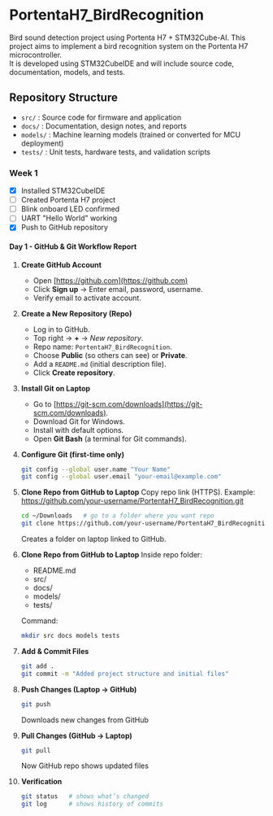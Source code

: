 # PortentaH7_BirdRecognition
Bird sound detection project using Portenta H7 + STM32Cube-AI.
This project aims to implement a bird recognition system on the Portenta H7 microcontroller.  
It is developed using STM32CubeIDE and will include source code, documentation, models, and tests.

## Repository Structure
- `src/` : Source code for firmware and application
- `docs/` : Documentation, design notes, and reports
- `models/` : Machine learning models (trained or converted for MCU deployment)
- `tests/` : Unit tests, hardware tests, and validation scripts
  
### Week 1
- [x] Installed STM32CubeIDE
- [ ] Created Portenta H7 project
- [ ] Blink onboard LED confirmed
- [ ] UART "Hello World" working
- [x] Push to GitHub repository

#### Day 1 - GitHub & Git Workflow Report

1. **Create GitHub Account**
   - Open [https://github.com](https://github.com)
   - Click **Sign up** → Enter email, password, username.
   - Verify email to activate account.

2. **Create a New Repository (Repo)**
   - Log in to GitHub.
   - Top right → **+** → *New repository*.
   - Repo name: `PortentaH7_BirdRecognition`.
   - Choose **Public** (so others can see) or **Private**.
   - Add a `README.md` (initial description file).
   - Click **Create repository**.

3. **Install Git on Laptop**
   - Go to [https://git-scm.com/downloads](https://git-scm.com/downloads).
   - Download Git for Windows.
   - Install with default options.
   - Open **Git Bash** (a terminal for Git commands).

4. **Configure Git (first-time only)**
   ```bash
   git config --global user.name "Your Name"
   git config --global user.email "your-email@example.com"

5. **Clone Repo from GitHub to Laptop**
   Copy repo link (HTTPS). 
   Example: https://github.com/your-username/PortentaH7_BirdRecognition.git
   ```bash
   cd ~/Downloads   # go to a folder where you want repo
   git clone https://github.com/your-username/PortentaH7_BirdRecognition.git
   ```
   Creates a folder on laptop linked to GitHub.

6. **Clone Repo from GitHub to Laptop**
   Inside repo folder:
   - README.md
   - src/
   - docs/
   - models/
   - tests/
  
   Command:
   ```bash
   mkdir src docs models tests
   ```

7. **Add & Commit Files**
   ```bash
   git add .
   git commit -m "Added project structure and initial files"

8. **Push Changes (Laptop → GitHub)**
   ```bash
   git push
   ```
   Downloads new changes from GitHub
  
9. **Pull Changes (GitHub → Laptop)**
   ```bash
   git pull
   ```
   Now GitHub repo shows updated files

10. **Verification**
    ```bash
    git status   # shows what’s changed
    git log      # shows history of commits
    ```
